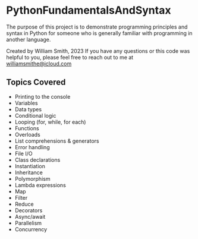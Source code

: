 # PythonFundamentalsAndSyntax
The purpose of this project is to demonstrate programming principles and syntax in Python for someone who is generally familiar with programming in another language.

Created by William Smith, 2023
If you have any questions or this code was helpful to you, please feel free to reach out to me at williamsmithe@icloud.com

## Topics Covered

* Printing to the console
* Variables
* Data types
* Conditional logic
* Looping (for, while, for each)
* Functions
* Overloads
* List comprehensions & generators
* Error handling
* File I/O
* Class declarations
* Instantiation
* Inheritance
* Polymorphism
* Lambda expressions
* Map
* Filter
* Reduce
* Decorators
* Async/await
* Parallelism
* Concurrency
